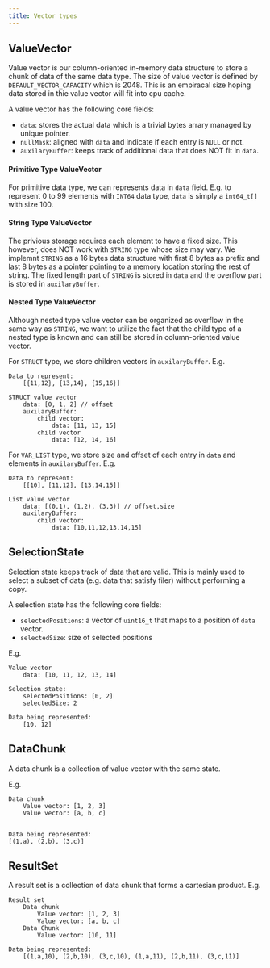 ```yaml
---
title: Vector types
---
```


## ValueVector

Value vector is our column-oriented in-memory data structure to store a chunk of data of the same data type. The size of value vector is defined by `DEFAULT_VECTOR_CAPACITY` which is 2048. This is an empiracal size hoping data stored in thie value vector will fit into cpu cache.

A value vector has the following core fields:
- `data`: stores the actual data which is a trivial bytes arrary managed by unique pointer. 
- `nullMask`: aligned with `data` and indicate if each entry is `NULL` or not.
- `auxilaryBuffer`: keeps track of additional data that does NOT fit in `data`.

#### Primitive Type ValueVector

For primitive data type, we can represents data in `data` field. E.g. to represent 0 to 99 elements with `INT64` data type, `data` is simply a `int64_t[]` with size 100.

#### String Type ValueVector

The privious storage requires each element to have a fixed size. This however, does NOT work with `STRING` type whose size may vary. We implemnt `STRING` as a 16 bytes data structure with first 8 bytes as prefix and last 8 bytes as a pointer pointing to a memory location storing the rest of string. The fixed length part of `STRING` is stored in `data` and the overflow part is stored in `auxilaryBuffer`.

#### Nested Type ValueVector

Although nested type value vector can be organized as overflow in the same way as `STRING`, we want to utilize the fact that the child type of a nested type is known and can still be stored in column-oriented value vector.

For `STRUCT` type, we store children vectors in `auxilaryBuffer`. E.g.
```
Data to represent:
    [{11,12}, {13,14}, {15,16}]

STRUCT value vector
    data: [0, 1, 2] // offset
    auxilaryBuffer:
        child vector:
            data: [11, 13, 15]
        child vector
            data: [12, 14, 16]
```

For `VAR_LIST` type, we store size and offset of each entry in `data` and elements in `auxilaryBuffer`. E.g.
```
Data to represent:
    [[10], [11,12], [13,14,15]]

List value vector
    data: [(0,1), (1,2), (3,3)] // offset,size
    auxilaryBuffer:
        child vector:
            data: [10,11,12,13,14,15]
```


## SelectionState

Selection state keeps track of data that are valid. This is mainly used to select a subset of data (e.g. data that satisfy filer) without performing a copy.

A selection state has the following core fields:
- `selectedPositions`: a vector of `uint16_t` that maps to a position of `data` vector.
- `selectedSize`: size of selected positions

E.g.
```
Value vector
    data: [10, 11, 12, 13, 14]

Selection state:
    selectedPositions: [0, 2]
    selectedSize: 2

Data being represented:
    [10, 12]
```

## DataChunk

A data chunk is a collection of value vector with the same state.

E.g.
```
Data chunk
    Value vector: [1, 2, 3]
    Value vector: [a, b, c]


Data being represented:
[(1,a), (2,b), (3,c)]
```

## ResultSet

A result set is a collection of data chunk that forms a cartesian product.
E.g.
```
Result set
    Data chunk
        Value vector: [1, 2, 3]
        Value vector: [a, b, c]
    Data Chunk
        Value vector: [10, 11]

Data being represented:
    [(1,a,10), (2,b,10), (3,c,10), (1,a,11), (2,b,11), (3,c,11)]
```
